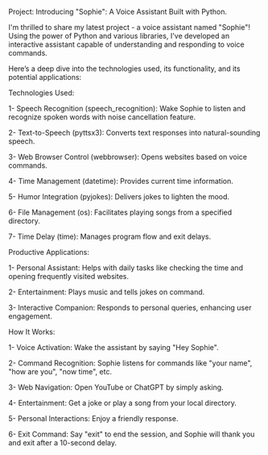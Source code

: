 Project: Introducing "Sophie": A Voice Assistant Built with Python.

I'm thrilled to share my latest project - a voice assistant named "Sophie"! Using the power of Python and various libraries, I've developed an interactive assistant capable of understanding and responding to voice commands.

Here’s a deep dive into the technologies used, its functionality, and its potential applications:

Technologies Used:

1- Speech Recognition (speech_recognition): Wake Sophie to listen and recognize spoken words with noise cancellation feature.

2- Text-to-Speech (pyttsx3): Converts text responses into natural-sounding speech.

3- Web Browser Control (webbrowser): Opens websites based on voice commands.

4- Time Management (datetime): Provides current time information.

5- Humor Integration (pyjokes): Delivers jokes to lighten the mood.

6- File Management (os): Facilitates playing songs from a specified directory.

7- Time Delay (time): Manages program flow and exit delays.

Productive Applications:

1- Personal Assistant: Helps with daily tasks like checking the time and opening frequently visited websites.

2- Entertainment: Plays music and tells jokes on command.

3- Interactive Companion: Responds to personal queries, enhancing user engagement.

How It Works:

1- Voice Activation: Wake the assistant by saying "Hey Sophie".

2- Command Recognition: Sophie listens for commands like "your name", "how are you", "now time", etc.

3- Web Navigation: Open YouTube or ChatGPT by simply asking.

4- Entertainment: Get a joke or play a song from your local directory.

5- Personal Interactions: Enjoy a friendly response.

6- Exit Command: Say "exit" to end the session, and Sophie will thank you and exit after a 10-second delay.
